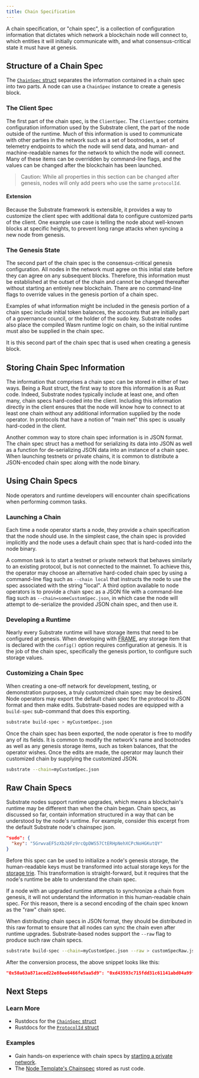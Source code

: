 ```yaml
---
title: Chain Specification
---
```


A chain specification, or "chain spec", is a collection of configuration information that dictates
which network a blockchain node will connect to, which entities it will initially communicate with,
and what consensus-critical state it must have at genesis.

## Structure of a Chain Spec

The [`ChainSpec` struct](https://substrate.dev/rustdocs/v2.0.0/sc_service/struct.GenericChainSpec.html)
separates the information contained in a chain spec into two parts. A node can use a `ChainSpec`
instance to create a genesis block.

### The Client Spec

The first part of the chain spec, is the `ClientSpec`. The `ClientSpec` contains configuration
information used by the Substrate client, the part of the node outside of the runtime. Much of this
information is used to communicate with other parties in the network such as a set of bootnodes, a
set of telemetry endpoints to which the node will send data, and human- and machine-readable names
for the network to which the node will connect. Many of these items can be overridden by
command-line flags, and the values can be changed after the blockchain has been launched.

> Caution: While all properties in this section can be changed after genesis, nodes will only add
> peers who use the same `protocolId`.

#### Extension

Because the Substrate framework is extensible, it provides a way to customize the client spec with
additional data to configure customized parts of the client. One example use case is telling the
node about well-known blocks at specific heights, to prevent long range attacks when syncing a new
node from genesis.

### The Genesis State

The second part of the chain spec is the consensus-critical genesis configuration. All nodes in the
network must agree on this initial state before they can agree on any subsequent blocks. Therefore,
this information must be established at the outset of the chain and cannot be changed thereafter
without starting an entirely new blockchain. There are no command-line flags to override values in
the genesis portion of a chain spec.

Examples of what information might be included in the genesis portion of a chain spec include
initial token balances, the accounts that are initially part of a governance council, or the holder
of the sudo key. Substrate nodes also place the compiled Wasm runtime logic on chain, so the initial
runtime must also be supplied in the chain spec.

It is this second part of the chain spec that is used when creating a genesis block.

## Storing Chain Spec Information

The information that comprises a chain spec can be stored in either of two ways. Being a Rust
struct, the first way to store this information is as Rust code. Indeed, Substrate nodes typically
include at least one, and often many, chain specs hard-coded into the client. Including this
information directly in the client ensures that the node will know how to connect to at least one
chain without any additional information supplied by the node operator. In protocols that have a
notion of "main net" this spec is usually hard-coded in the client.

Another common way to store chain spec information is in JSON format. The chain spec struct has a
method for serializing its data into JSON as well as a function for de-serializing JSON data into an
instance of a chain spec. When launching testnets or private chains, it is common to distribute a
JSON-encoded chain spec along with the node binary.

## Using Chain Specs

Node operators and runtime developers will encounter chain specifications when performing common
tasks.

### Launching a Chain

Each time a node operator starts a node, they provide a chain specification that the node should
use. In the simplest case, the chain spec is provided implicitly and the node uses a default chain
spec that is hard-coded into the node binary.

A common task is to start a testnet or private network that behaves similarly to an existing
protocol, but is not connected to the mainnet. To achieve this, the operator may choose an
alternative hard-coded chain spec by using a command-line flag such as `--chain local` that
instructs the node to use the spec associated with the string "local". A third option available to
node operators is to provide a chain spec as a JSON file with a command-line flag such as
`--chain=someCustomSpec.json`, in which case the node will attempt to de-serialize the provided JSON
chain spec, and then use it.

### Developing a Runtime

Nearly every Substrate runtime will have storage items that need to be configured at genesis. When
developing with [FRAME](../runtime/frame), any storage item that is declared with the `config()`
option requires configuration at genesis. It is the job of the chain spec, specifically the genesis
portion, to configure such storage values.

### Customizing a Chain Spec

When creating a one-off network for development, testing, or demonstration purposes, a truly
customized chain spec may be desired. Node operators may export the default chain spec for the
protocol to JSON format and then make edits. Substrate-based nodes are equipped with a `build-spec`
sub-command that does this exporting.

```bash
substrate build-spec > myCustomSpec.json
```

Once the chain spec has been exported, the node operator is free to modify any of its fields. It is
common to modify the network's name and bootnodes as well as any genesis storage items, such as
token balances, that the operator wishes. Once the edits are made, the operator may launch their
customized chain by supplying the customized JSON.

```bash
substrate --chain=myCustomSpec.json
```

## Raw Chain Specs

Substrate nodes support runtime upgrades, which means a blockchain's runtime may be different than
when the chain began. Chain specs, as discussed so far, contain information structured in a way that
can be understood by the node's runtime. For example, consider this excerpt from the default
Substrate node's chainspec json.

```json
"sudo": {
  "key": "5GrwvaEF5zXb26Fz9rcQpDWS57CtERHpNehXCPcNoHGKutQY"
}
```

Before this spec can be used to initialize a node's genesis storage, the human-readable keys must be
transformed into actual storage keys for the [storage trie](../advanced/storage). This
transformation is straight-forward, but it requires that the node's runtime be able to understand
the chain spec.

If a node with an upgraded runtime attempts to synchronize a chain from genesis, it will not
understand the information in this human-readable chain spec. For this reason, there is a second
encoding of the chain spec known as the "raw" chain spec.

When distributing chain specs in JSON format, they should be distributed in this raw format to
ensure that all nodes can sync the chain even after runtime upgrades. Substrate-based nodes support
the `--raw` flag to produce such raw chain specs.

```bash
substrate build-spec --chain=myCustomSpec.json --raw > customSpecRaw.json
```

After the conversion process, the above snippet looks like this:

```json
"0x50a63a871aced22e88ee6466fe5aa5d9": "0xd43593c715fdd31c61141abd04a99fd6822c8558854ccde39a5684e7a56da27d",
```

## Next Steps

### Learn More

- Rustdocs for the
  [`ChainSpec` struct](https://substrate.dev/rustdocs/v2.0.0/sc_service/struct.GenericChainSpec.html)
- Rustdocs for the
  [`ProtocolId` struct](https://substrate.dev/rustdocs/v2.0.0/sc_network/config/struct.ProtocolId.html)

### Examples

- Gain hands-on experience with chain specs by
  [starting a private network](../../tutorials/start-a-private-network/).
- The
  [Node Template's Chainspec](https://github.com/substrate-developer-hub/substrate-node-template/blob/master/node/src/chain_spec.rs)
  stored as rust code.

